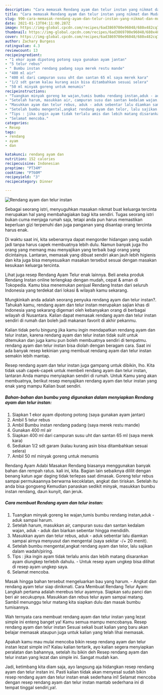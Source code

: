 ```yaml
---
description: "Cara memasak Rendang ayam dan telur instan yang nikmat dan Mudah Dibuat"
title: "Cara memasak Rendang ayam dan telur instan yang nikmat dan Mudah Dibuat"
slug: 990-cara-memasak-rendang-ayam-dan-telur-instan-yang-nikmat-dan-mudah-dibuat
date: 2021-01-13T04:11:00.287Z
image: https://img-global.cpcdn.com/recipes/6ad3869700e96048/680x482cq70/rendang-ayam-dan-telur-instan-foto-resep-utama.jpg
thumbnail: https://img-global.cpcdn.com/recipes/6ad3869700e96048/680x482cq70/rendang-ayam-dan-telur-instan-foto-resep-utama.jpg
cover: https://img-global.cpcdn.com/recipes/6ad3869700e96048/680x482cq70/rendang-ayam-dan-telur-instan-foto-resep-utama.jpg
author: Zachary Burgess
ratingvalue: 4.3
reviewcount: 13
recipeingredient:
- "1 ekor ayam dipotong potong saya gunakan ayam jantan"
- "5 telur rebus"
- " Bumbu instan rendang padang saya merek restu mande"
- "400 ml air"
- "400 ml dari campuran susu uht dan santan 65 ml saya merek kara"
- "1/2 sdt garam kalau kurang asin bisa ditambahkan sesuai selera"
- "50 ml minyak goreng untuk menumis"
recipeinstructions:
- "Tuangkan minyak goreng ke wajan,tumis bumbu rendang instan,aduk - aduk sampai harum."
- "Setelah harum, masukkan air, campuran susu dan santan kedalam wajan, aduk - aduk dan biarkan sebentar hingga mendidih."
- "Masukkan ayam dan telur rebus, aduk - aduk sebentar lalu diamkan sampai airnya menyusut dan mengental (saya sekitar -/+ 20 menit)."
- "Setelah bumbu mengental,angkat rendang ayam dan telor, lalu sajikan dalam wadah/piring."
- "Tips : jika ingin ayam tidak terlalu amis dan lebih matang disarankan ayam diungkep terlebih dahulu. Untuk resep ayam ungkep bisa dilihat di resep ayam ungkep saya."
- "Selamat mencoba."
categories:
- Resep
tags:
- rendang
- ayam
- dan

katakunci: rendang ayam dan 
nutrition: 152 calories
recipecuisine: Indonesian
preptime: "PT34M"
cooktime: "PT60M"
recipeyield: "3"
recipecategory: Dinner

---
```



![Rendang ayam dan telur instan](https://img-global.cpcdn.com/recipes/6ad3869700e96048/680x482cq70/rendang-ayam-dan-telur-instan-foto-resep-utama.jpg)

Sebagai seorang istri, menyuguhkan masakan nikmat buat keluarga tercinta merupakan hal yang membahagiakan bagi kita sendiri. Tugas seorang istri bukan cuma menjaga rumah saja, tetapi anda pun harus memastikan keperluan gizi terpenuhi dan juga panganan yang disantap orang tercinta harus enak.

Di waktu  saat ini, kita sebenarnya dapat mengorder hidangan yang sudah jadi tanpa harus capek membuatnya lebih dulu. Namun banyak juga lho orang yang memang mau menyajikan yang terbaik bagi orang yang dicintainya. Lantaran, memasak yang dibuat sendiri akan jauh lebih higienis dan kita juga bisa menyesuaikan masakan tersebut sesuai dengan masakan kesukaan keluarga tercinta. 

Lihat juga resep Rendang Ayam Telur enak lainnya. Beli aneka produk Rendang Instan online terlengkap dengan mudah, cepat &amp; aman di Tokopedia. Kamu bisa menemukan penjual Rendang Instan dari seluruh Indonesia yang terdekat dari lokasi &amp; wilayah kamu sekarang.

Mungkinkah anda adalah seorang penyuka rendang ayam dan telur instan?. Tahukah kamu, rendang ayam dan telur instan merupakan sajian khas di Indonesia yang sekarang digemari oleh kebanyakan orang di berbagai wilayah di Nusantara. Kalian dapat memasak rendang ayam dan telur instan sendiri di rumah dan boleh jadi makanan favorit di akhir pekanmu.

Kalian tidak perlu bingung jika kamu ingin mendapatkan rendang ayam dan telur instan, karena rendang ayam dan telur instan tidak sulit untuk ditemukan dan juga kamu pun boleh membuatnya sendiri di tempatmu. rendang ayam dan telur instan bisa diolah dengan beragam cara. Saat ini ada banyak resep kekinian yang membuat rendang ayam dan telur instan semakin lebih mantap.

Resep rendang ayam dan telur instan juga gampang untuk dibikin, lho. Kita tidak usah capek-capek untuk membeli rendang ayam dan telur instan, lantaran Anda mampu menyiapkan sendiri di rumah. Untuk Kamu yang akan membuatnya, berikut resep menyajikan rendang ayam dan telur instan yang enak yang mampu Kalian buat sendiri.

<!--inarticleads1-->

##### Bahan-bahan dan bumbu yang digunakan dalam menyiapkan Rendang ayam dan telur instan:

1. Siapkan 1 ekor ayam dipotong potong (saya gunakan ayam jantan)
1. Ambil 5 telur rebus
1. Ambil  Bumbu instan rendang padang (saya merek restu mande)
1. Gunakan 400 ml air
1. Siapkan 400 ml dari campuran susu uht dan santan 65 ml (saya merek kara)
1. Sediakan 1/2 sdt garam (kalau kurang asin bisa ditambahkan sesuai selera)
1. Ambil 50 ml minyak goreng untuk menumis


Rendang Ayam Adabi Masakan Rendang biasanya menggunakan banyak bahan dan rempah ratus. kali ini, kita. Bagian lain sebaiknya dililit dengan benang katun agar daging tidak terlepas saat dimasak. Goreng telur rebus sampai permukaannya berwarna kecoklatan, angkat dan tiriskan. Setelah itu anda bisa gongseng Kemudian panaskan sedikit minyak, masukkan bumbu instan rendang, daun kunyit, dan jeruk. 

<!--inarticleads2-->

##### Cara membuat Rendang ayam dan telur instan:

1. Tuangkan minyak goreng ke wajan,tumis bumbu rendang instan,aduk - aduk sampai harum.
1. Setelah harum, masukkan air, campuran susu dan santan kedalam wajan, aduk - aduk dan biarkan sebentar hingga mendidih.
1. Masukkan ayam dan telur rebus, aduk - aduk sebentar lalu diamkan sampai airnya menyusut dan mengental (saya sekitar -/+ 20 menit).
1. Setelah bumbu mengental,angkat rendang ayam dan telor, lalu sajikan dalam wadah/piring.
1. Tips : jika ingin ayam tidak terlalu amis dan lebih matang disarankan ayam diungkep terlebih dahulu. - Untuk resep ayam ungkep bisa dilihat di resep ayam ungkep saya.
1. Selamat mencoba.


Masak hingga bahan tersebut mengeluarkan bau yang harum. - Angkat dan rendang ayam telur siap dinikmati. Cara Membuat Rendang Telur Ayam: Langkah pertama adalah merebus telur ayamnya. Siapkan satu panci dan beri air secukupnya. Masukkan dan rebus telur ayam sampai matang. Sambil menunggu telur matang kita siapkan dulu dan masak bumbu tumisannya. 

Wah ternyata cara membuat rendang ayam dan telur instan yang lezat simple ini enteng banget ya! Kamu semua mampu mencobanya. Resep rendang ayam dan telur instan Sesuai sekali buat kalian yang baru akan belajar memasak ataupun juga untuk kalian yang telah lihai memasak.

Apakah kamu mau mulai mencoba bikin resep rendang ayam dan telur instan lezat simple ini? Kalau kalian tertarik, ayo kalian segera menyiapkan peralatan dan bahannya, setelah itu bikin deh Resep rendang ayam dan telur instan yang lezat dan simple ini. Sangat mudah kan. 

Jadi, ketimbang kita diam saja, ayo langsung aja hidangkan resep rendang ayam dan telur instan ini. Pasti kalian tiidak akan menyesal sudah bikin resep rendang ayam dan telur instan enak sederhana ini! Selamat mencoba dengan resep rendang ayam dan telur instan mantab sederhana ini di tempat tinggal sendiri,ya!.

